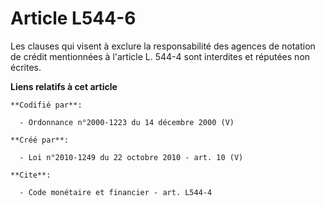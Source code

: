# Article L544-6

Les clauses qui visent à exclure la responsabilité des agences de notation de crédit mentionnées à l'article L. 544-4 sont
interdites et réputées non écrites.

**Liens relatifs à cet article**

	**Codifié par**:

	  - Ordonnance n°2000-1223 du 14 décembre 2000 (V)

	**Créé par**:

	  - Loi n°2010-1249 du 22 octobre 2010 - art. 10 (V)

	**Cite**:

	  - Code monétaire et financier - art. L544-4
